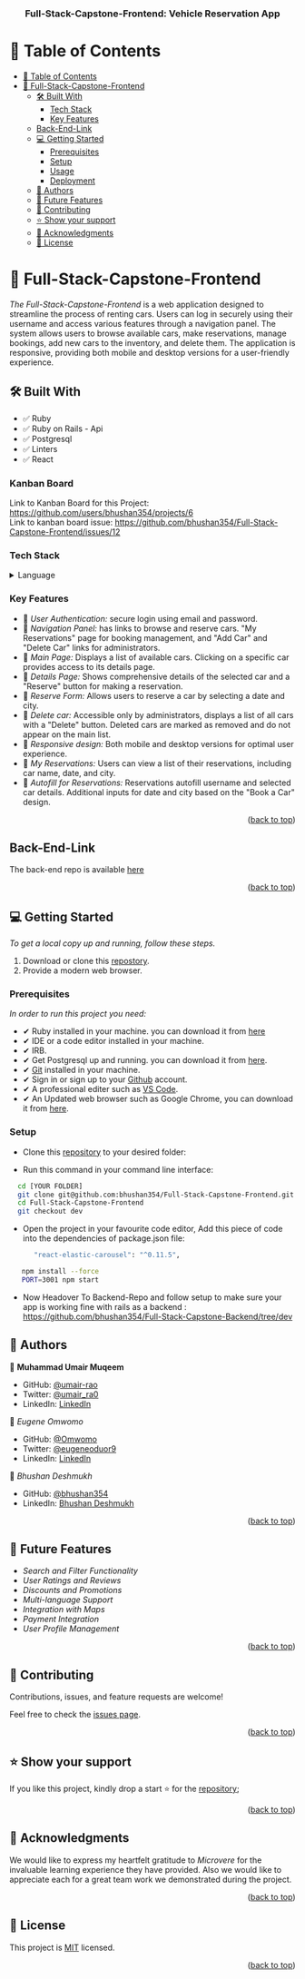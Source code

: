 <a name="readme-top"></a>


<div align="center">

  <h3><b>Full-Stack-Capstone-Frontend: Vehicle Reservation App</b></h3>

</div>

# 📗 Table of Contents

- [📗 Table of Contents](#-table-of-contents)
- [📖 Full-Stack-Capstone-Frontend](#-full-stack-capstone-frontend)
  - [🛠 Built With ](#-built-with-)
    - [Tech Stack ](#tech-stack-)
    - [Key Features ](#key-features-)
  - [Back-End-Link](#back-end-link)
  - [💻 Getting Started ](#-getting-started-)
    - [Prerequisites](#prerequisites)
    - [Setup](#setup)
    - [Usage](#usage)
    - [Deployment](#deployment)
  - [👥 Authors ](#-authors-)
  - [🔭 Future Features ](#-future-features-)
  - [🤝 Contributing ](#-contributing-)
  - [⭐️ Show your support ](#️-show-your-support-)
  - [🙏 Acknowledgments ](#-acknowledgments-)
  - [📝 License ](#-license-)


# 📖 Full-Stack-Capstone-Frontend

*The Full-Stack-Capstone-Frontend* is a web application designed to streamline the process of renting cars. Users can log in securely using their username and access various features through a navigation panel. The system allows users to browse available cars, make reservations, manage bookings, add new cars to the inventory, and delete them. The application is responsive, providing both mobile and desktop versions for a user-friendly experience.

## 🛠 Built With <a name="built-with"></a>
- ✅ Ruby
- ✅ Ruby on Rails - Api
- ✅ Postgresql
- ✅ Linters
- ✅ React

### Kanban Board
Link to Kanban Board for this Project: https://github.com/users/bhushan354/projects/6 <br>
Link to kanban board issue: https://github.com/bhushan354/Full-Stack-Capstone-Frontend/issues/12

### Tech Stack <a name="tech-stack"></a>

<details>
  <summary>Language</summary>
  <ul>
    <li>Ruby-on-Rails</li>
    <li>React</li>
  </ul>
</details>


### Key Features <a name="key-features"></a>

- 🔰 *User Authentication:* secure login using email and password.
- 🔰 *Navigation Panel:* has links to browse and reserve cars. "My Reservations" page for booking management, and "Add Car" and "Delete Car" links for administrators.
- 🔰 *Main Page:* Displays a list of available cars. Clicking on a specific car provides access to its details page.
- 🔰 *Details Page:* Shows comprehensive details of the selected car and a "Reserve" button for making a reservation.
- 🔰 *Reserve Form:* Allows users to reserve a car by selecting a date and city.
- 🔰 *Delete car:* Accessible only by administrators, displays a list of all cars with a "Delete" button. Deleted cars are marked as removed and do not appear on the main list.
- 🔰 *Responsive design:* Both mobile and desktop versions for optimal user experience.
- 🔰 *My Reservations:* Users can view a list of their reservations, including car name, date, and city.
- 🔰 *Autofill for Reservations:* Reservations autofill username and selected car details. Additional inputs for date and city based on the "Book a Car" design.

<p align="right">(<a href="#readme-top">back to top</a>)</p>

## Back-End-Link

The back-end repo is available [here](https://github.com/bhushan354/Full-Stack-Capstone-Backend)

<p align="right">(<a href="#readme-top">back to top</a>)</p>


## 💻 Getting Started <a name="getting-started"></a>

*To get a local copy up and running, follow these steps.*

1. Download or clone this [repostory](git@github.com:bhushan354/Full-Stack-Capstone-Frontend.git).
2. Provide a modern web browser.

### Prerequisites

*In order to run this project you need:*

- ✔ Ruby installed in your machine. you can download it from [here](https://www.ruby-lang.org/en/downloads/)
- ✔ IDE or a code editor installed in your machine.
- ✔ IRB.
- ✔ Get Postgresql up and running. you can download it from [here](https://www.postgresql.org/download/windows/).
- ✔ [Git](https://git-scm.com/downloads) installed in your machine.
- ✔ Sign in or sign up to your [Github](https://github.com/) account.
- ✔ A professional editer such as [VS Code](https://code.visualstudio.com/download).
- ✔ An Updated web browser such as Google Chrome, you can download it from [here](https://www.google.com/chrome/).

### Setup

- Clone this [repository](git@github.com:bhushan354/Full-Stack-Capstone-Frontend.git) to your desired folder:

- Run this command in your command line interface:

```sh
  cd [YOUR FOLDER]
  git clone git@github.com:bhushan354/Full-Stack-Capstone-Frontend.git
  cd Full-Stack-Capstone-Frontend
  git checkout dev
```

- Open the project in your favourite code editor, Add this piece of code into the dependencies of package.json file:

```sh
      "react-elastic-carousel": "^0.11.5",
```


```sh
   npm install --force
   PORT=3001 npm start
```

- Now Headover To Backend-Repo and follow setup to make sure your app is working fine with rails as a backend : https://github.com/bhushan354/Full-Stack-Capstone-Backend/tree/dev



## 👥 Authors <a name="authors"></a>

👤 **Muhammad Umair Muqeem**

- GitHub: [@umair-rao](https://github.com/umair-rao)
- Twitter: [@umair_ra0](https://twitter.com/umair_ra0)
- LinkedIn: [LinkedIn](https://www.linkedin.com/in/engr-umair-muqeem/)

👤 *Eugene Omwomo*

- GitHub: [@Omwomo](https://github.com/Omwomo)
- Twitter: [@eugeneoduor9](https://twitter.com/eugeneoduor9)
- LinkedIn: [LinkedIn](https://linkedin.com/in/Omwomo)

👤 *Bhushan Deshmukh*

- GitHub: [@bhushan354](https://github.com/bhushan354)
- LinkedIn: [Bhushan Deshmukh](https://www.linkedin.com/in/bhushan-deshmukh-5777851b1/)



<p align="right">(<a href="#readme-top">back to top</a>)</p>


## 🔭 Future Features <a name="future-features"></a>

- *Search and Filter Functionality*
- *User Ratings and Reviews*
- *Discounts and Promotions*
- *Multi-language Support*
- *Integration with Maps*
- *Payment Integration*
- *User Profile Management*

<p align="right">(<a href="#readme-top">back to top</a>)</p>


## 🤝 Contributing <a name="contributing"></a>

Contributions, issues, and feature requests are welcome!

Feel free to check the [issues page](https://github.com/bhushan354/Full-Stack-Capstone-Frontend/issues).

<p align="right">(<a href="#readme-top">back to top</a>)</p>


## ⭐️ Show your support <a name="support"></a>

If you like this project, kindly drop a start ⭐️ for the [repository](git@github.com:bhushan354Full-Stack-Capstone-Frontend.git);

<p align="right">(<a href="#readme-top">back to top</a>)</p>


## 🙏 Acknowledgments <a name="acknowledgements"></a>

We would like to express my heartfelt gratitude to *Microvere* for the invaluable learning experience they have provided. Also we would like to appreciate each for a great team work we demonstrated during the project.

<p align="right">(<a href="#readme-top">back to top</a>)</p>


## 📝 License <a name="license"></a>

This project is [MIT](./LICENSE) licensed.

<p align="right">(<a href="#readme-top">back to top</a>)</p>
